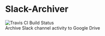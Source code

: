 # Slack-Archiver 
![Travis CI Build Status](https://travis-ci.org/ghunteranderson/Slack-Archiver.svg?branch=master)   
Archive Slack channel activity to Google Drive
